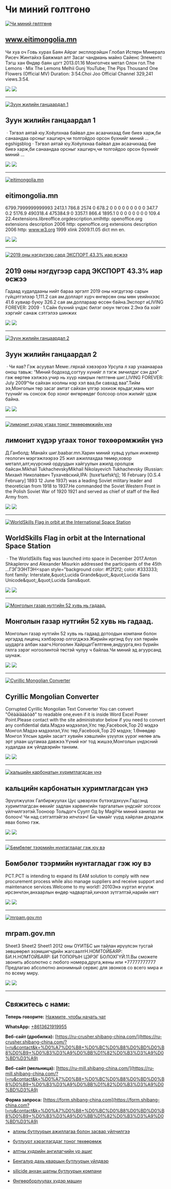 # Чи миний гөлтгөнө

<a href="https://swt.shibang-china.com/?l=ru&img&k=%D0%A7%D0%B8+%D0%BC%D0%B8%D0%BD%D0%B8%D0%B9+%D0%B3%D3%A9%D0%BB%D1%82%D0%B3%D3%A9%D0%BD%D3%A9" target="_blank">![Чи миний гөлтгөнө](http://static.shibang-china.com/all-800x300/329.jpg)</a>

## www.eitimongolia.mn
Чи хуа оч Говь хурах Баян Айраг эксплорэйшн Глобал Истерн Минералз Рисеч Жинтайхэ Баяжмал алт Засаг чандмань майнз Сайенс Элементс Тэгш хан Өндөр баян цогт 2013.01.16 Монголчех метал Олон гол.The Lemons&nbsp;&#0183;&#32;Mix The Lemons Melhii Gunj YouTube; The Pips Thousand One Flowers (Official MV) Duration: 3:54.Choi Joo Official Channel 329,241 views.3:54.


<a href="https://whatsapp.shibangsoft.com/WhatsApp.php" target="_blank" title="WhatsApp">![](http://static.shibang-china.com/icon/whatsapp.png)</a> <a href="https://swt.shibang-china.com/?l=ru&icon&k=%D0%A7%D0%B8+%D0%BC%D0%B8%D0%BD%D0%B8%D0%B9+%D0%B3%D3%A9%D0%BB%D1%82%D0%B3%D3%A9%D0%BD%D3%A9" target="_blank">![](http://static.shibang-china.com/icon/chat-ru.png)</a>

---

<a href="https://swt.shibang-china.com/?l=ru&img&k=%D0%A7%D0%B8+%D0%BC%D0%B8%D0%BD%D0%B8%D0%B9+%D0%B3%D3%A9%D0%BB%D1%82%D0%B3%D3%A9%D0%BD%D3%A9" target="_blank">![Зуун жилийн ганцаардал 1](http://static.shibang-china.com/all-800x300/1148.jpg)</a>

## Зуун жилийн ганцаардал 1
&nbsp;&#0183;&#32; Тэгвэл аятай юу.Хоёулхнаа байвал дэн асаачихаад бие биеэ харж,би санаандаа орсныг хашгирч,чи толгойдоо орсон бүхнийг миний …egshigsblog&nbsp;&#0183;&#32; Тэгвэл аятай юу.Хоёулхнаа байвал дэн асаачихаад бие биеэ харж,би санаандаа орсныг хашгирч,чи толгойдоо орсон бүхнийг миний …


<a href="https://whatsapp.shibangsoft.com/WhatsApp.php" target="_blank" title="WhatsApp">![](http://static.shibang-china.com/icon/whatsapp.png)</a> <a href="https://swt.shibang-china.com/?l=ru&icon&k=%D0%A7%D0%B8+%D0%BC%D0%B8%D0%BD%D0%B8%D0%B9+%D0%B3%D3%A9%D0%BB%D1%82%D0%B3%D3%A9%D0%BD%D3%A9" target="_blank">![](http://static.shibang-china.com/icon/chat-ru.png)</a>

---

<a href="https://swt.shibang-china.com/?l=ru&img&k=%D0%A7%D0%B8+%D0%BC%D0%B8%D0%BD%D0%B8%D0%B9+%D0%B3%D3%A9%D0%BB%D1%82%D0%B3%D3%A9%D0%BD%D3%A9" target="_blank">![eitimongolia.mn](http://static.shibang-china.com/all-800x300/244.jpg)</a>

## eitimongolia.mn
6799.7999999999993 2413.1 786.8 2574 0 678.2 0 0 0 0 0 0 0 0 0 347.7 0.2 5176.9 490318.4 475384.9 0 3357.1 866.4 1895.1 0 0 0 0 0 0 0 0 109.4 22.4extensions.libreoffice.orgdescription.xmlhttp: openoffice.org extensions description 2006 http: openoffice.org extensions description 2006 http: www.w3.org 1999 xlink 2009.11.05 dict mn en.


<a href="https://whatsapp.shibangsoft.com/WhatsApp.php" target="_blank" title="WhatsApp">![](http://static.shibang-china.com/icon/whatsapp.png)</a> <a href="https://swt.shibang-china.com/?l=ru&icon&k=%D0%A7%D0%B8+%D0%BC%D0%B8%D0%BD%D0%B8%D0%B9+%D0%B3%D3%A9%D0%BB%D1%82%D0%B3%D3%A9%D0%BD%D3%A9" target="_blank">![](http://static.shibang-china.com/icon/chat-ru.png)</a>

---

<a href="https://swt.shibang-china.com/?l=ru&img&k=%D0%A7%D0%B8+%D0%BC%D0%B8%D0%BD%D0%B8%D0%B9+%D0%B3%D3%A9%D0%BB%D1%82%D0%B3%D3%A9%D0%BD%D3%A9" target="_blank">![2019 оны нэгдүгээр сард ЭКСПОРТ 43.3% иар өсжээ](http://static.shibang-china.com/all-800x300/1366.jpg)</a>

## 2019 оны нэгдүгээр сард ЭКСПОРТ 43.3% иар өсжээ
Гадаад худалдааны нийт бараа эргэлт 2019 оны нэгдүгээр сарын гүйцэтгэлээр 1,111.2 сая ам.долларт хүрч өнгөрсөн оны мөн үеийнхээс 41.6 хувиар буюу 326.2 сая ам.доллараар өссөн байна.Экспорт иLIVING FOREVER: 2009&nbsp;&#0183;&#32;1.Сайн бүхний үндэс билэг оюун төгсөх 2.Энэ ба хойт хэргийг санаж сэтгэлээ шинжих


<a href="https://whatsapp.shibangsoft.com/WhatsApp.php" target="_blank" title="WhatsApp">![](http://static.shibang-china.com/icon/whatsapp.png)</a> <a href="https://swt.shibang-china.com/?l=ru&icon&k=%D0%A7%D0%B8+%D0%BC%D0%B8%D0%BD%D0%B8%D0%B9+%D0%B3%D3%A9%D0%BB%D1%82%D0%B3%D3%A9%D0%BD%D3%A9" target="_blank">![](http://static.shibang-china.com/icon/chat-ru.png)</a>

---

<a href="https://swt.shibang-china.com/?l=ru&img&k=%D0%A7%D0%B8+%D0%BC%D0%B8%D0%BD%D0%B8%D0%B9+%D0%B3%D3%A9%D0%BB%D1%82%D0%B3%D3%A9%D0%BD%D3%A9" target="_blank">![Зуун жилийн ганцаардал 2](http://static.shibang-china.com/all-800x300/1414.jpg)</a>

## Зуун жилийн ганцаардал 2
&nbsp;&#0183;&#32; Чи яав? Гэж асуувал Меме:.гярхай хэвээрээ Урсула л хар ухаанаараа онош тавьж: “Миний бодоход,согтуу хүнийг л тэгж эмчилдэг сэн дээ” гэж өөртөө хэлжээ.учир нь хүүр намрын гөлтгөнө шиг.LIVING FOREVER: July 2009“Чи сайхан хоолны нэр хэл ваа,би савхад ваа”.Тийм ээ,Монголын төр засаг амтат сайхан үлгэр зохиож ярьдаг,мань мэт түүнийг нь сонсож бор хоног өнгөрөөдөг болсоор олон жилийг үдэж байна.


<a href="https://whatsapp.shibangsoft.com/WhatsApp.php" target="_blank" title="WhatsApp">![](http://static.shibang-china.com/icon/whatsapp.png)</a> <a href="https://swt.shibang-china.com/?l=ru&icon&k=%D0%A7%D0%B8+%D0%BC%D0%B8%D0%BD%D0%B8%D0%B9+%D0%B3%D3%A9%D0%BB%D1%82%D0%B3%D3%A9%D0%BD%D3%A9" target="_blank">![](http://static.shibang-china.com/icon/chat-ru.png)</a>

---

<a href="https://swt.shibang-china.com/?l=ru&img&k=%D0%A7%D0%B8+%D0%BC%D0%B8%D0%BD%D0%B8%D0%B9+%D0%B3%D3%A9%D0%BB%D1%82%D0%B3%D3%A9%D0%BD%D3%A9" target="_blank">![лимонит хүдэр угаах тоног төхөөрөмжийн үнэ](http://static.shibang-china.com/all-800x300/973.jpg)</a>

## лимонит хүдэр угаах тоног төхөөрөмжийн үнэ
Д.Ганболд: Манайх шиг.baabar.mn.Харин миний хувьд уулын инженер геологич мэргэжлээрээ 25 жил ажиллахдаа төмөр,ховор металл,алт,нүүрсний ордуудын хайгуулын ажилд оролцож байсан.Mikhail TukhachevskyMikhail Nikolayevich Tukhachevsky (Russian: Михаи́л Никола́евич Тухаче́вский,IPA: [tʊxɐˈtɕefskʲɪj]; 16 February [O.S.4 February] 1893 12 June 1937) was a leading Soviet military leader and theoretician from 1918 to 1937.He commanded the Soviet Western Front in the Polish Soviet War of 1920 1921 and served as chief of staff of the Red Army from.


<a href="https://whatsapp.shibangsoft.com/WhatsApp.php" target="_blank" title="WhatsApp">![](http://static.shibang-china.com/icon/whatsapp.png)</a> <a href="https://swt.shibang-china.com/?l=ru&icon&k=%D0%A7%D0%B8+%D0%BC%D0%B8%D0%BD%D0%B8%D0%B9+%D0%B3%D3%A9%D0%BB%D1%82%D0%B3%D3%A9%D0%BD%D3%A9" target="_blank">![](http://static.shibang-china.com/icon/chat-ru.png)</a>

---

<a href="https://swt.shibang-china.com/?l=ru&img&k=%D0%A7%D0%B8+%D0%BC%D0%B8%D0%BD%D0%B8%D0%B9+%D0%B3%D3%A9%D0%BB%D1%82%D0%B3%D3%A9%D0%BD%D3%A9" target="_blank">![WorldSkills Flag in orbit at the International Space Station](http://static.shibang-china.com/all-800x300/1043.jpg)</a>

## WorldSkills Flag in orbit at the International Space Station
&nbsp;&#0183;&#32;The WorldSkills flag was launched into space in December 2017.Anton Shkaplerov and Alexander Misurkin addressed the participants of the 45th …ГЭГЭЭНТЭН&lt;span style=&quot;background color: #f2f2f2; color: #333333; font family: Interstate,&amp;quot;Lucida Grande&amp;quot;,&amp;quot;Lucida Sans Unicode&amp;quot;,&amp;quot;Lucida Sans&amp;quot.


<a href="https://whatsapp.shibangsoft.com/WhatsApp.php" target="_blank" title="WhatsApp">![](http://static.shibang-china.com/icon/whatsapp.png)</a> <a href="https://swt.shibang-china.com/?l=ru&icon&k=%D0%A7%D0%B8+%D0%BC%D0%B8%D0%BD%D0%B8%D0%B9+%D0%B3%D3%A9%D0%BB%D1%82%D0%B3%D3%A9%D0%BD%D3%A9" target="_blank">![](http://static.shibang-china.com/icon/chat-ru.png)</a>

---

<a href="https://swt.shibang-china.com/?l=ru&img&k=%D0%A7%D0%B8+%D0%BC%D0%B8%D0%BD%D0%B8%D0%B9+%D0%B3%D3%A9%D0%BB%D1%82%D0%B3%D3%A9%D0%BD%D3%A9" target="_blank">![Монголын газар нутгийн 52 хувь нь гадаад.](http://static.shibang-china.com/all-800x300/45.jpg)</a>

## Монголын газар нутгийн 52 хувь нь гадаад.
Монголын газар нутгийн 52 хувь нь гадаад дотоодын компани болон иргэдэд лиценц хэлбэрээр олгогджээ.Жирийн иргэнд бүү хэл төрийн шударга албан хаагч.Ногоолин ХайрцагГөлтгөнө,андуурга,янз бүрийн гялга зэрэг ногоолинтой төстэй чулуу ч байлаа.Чи миний эд агуурсанд шунаж.


<a href="https://whatsapp.shibangsoft.com/WhatsApp.php" target="_blank" title="WhatsApp">![](http://static.shibang-china.com/icon/whatsapp.png)</a> <a href="https://swt.shibang-china.com/?l=ru&icon&k=%D0%A7%D0%B8+%D0%BC%D0%B8%D0%BD%D0%B8%D0%B9+%D0%B3%D3%A9%D0%BB%D1%82%D0%B3%D3%A9%D0%BD%D3%A9" target="_blank">![](http://static.shibang-china.com/icon/chat-ru.png)</a>

---

<a href="https://swt.shibang-china.com/?l=ru&img&k=%D0%A7%D0%B8+%D0%BC%D0%B8%D0%BD%D0%B8%D0%B9+%D0%B3%D3%A9%D0%BB%D1%82%D0%B3%D3%A9%D0%BD%D3%A9" target="_blank">![Cyrillic Mongolian Converter](http://static.shibang-china.com/all-800x300/373.jpg)</a>

## Cyrillic Mongolian Converter
Corrupted Cyrillic Mongolian Text Converter You can convert &quot;&#211;&#235;&#224;&#224;&#237;&#225;&#224;&#224;&#242;&#224;&#240;&quot; to readable one,even if it is inside Word Excel Power Point.Please contact with the site administrator below if you need to convert any confidential data.Мэдээ мэдээлэл,Улс төр,Facebook,Top 20 мэдээ Монгол.Мэдээ мэдээлэл,Улс төр,Facebook,Top 20 мэдээ; 1.Өнөөдөр Монгол Улсын эдийн засагт хувийн хэвшлийн үзүүлэх үүрэг нөлөө аль эрт улаан шугамаа давжээ.Үүний нэг тод жишээ,Монголын үндэсний худалдаа аж үйлдвэрийн танхим.


<a href="https://whatsapp.shibangsoft.com/WhatsApp.php" target="_blank" title="WhatsApp">![](http://static.shibang-china.com/icon/whatsapp.png)</a> <a href="https://swt.shibang-china.com/?l=ru&icon&k=%D0%A7%D0%B8+%D0%BC%D0%B8%D0%BD%D0%B8%D0%B9+%D0%B3%D3%A9%D0%BB%D1%82%D0%B3%D3%A9%D0%BD%D3%A9" target="_blank">![](http://static.shibang-china.com/icon/chat-ru.png)</a>

---

<a href="https://swt.shibang-china.com/?l=ru&img&k=%D0%A7%D0%B8+%D0%BC%D0%B8%D0%BD%D0%B8%D0%B9+%D0%B3%D3%A9%D0%BB%D1%82%D0%B3%D3%A9%D0%BD%D3%A9" target="_blank">![кальцийн карбонатын хуримтлагдсан үнэ](http://static.shibang-china.com/all-800x300/120.jpg)</a>

## кальцийн карбонатын хуримтлагдсан үнэ
Эрүүлжүүлэх Галбиржуулах Цус цэвэрлэх бүтээгдэхүүн.Гэдсэнд хуримтлагдсан өөхийг задлан харвингийн таргалатын үндсийг зогсоох үйлчилгээтэй.Тооноор Тольдогч Суулт Од by MagiiЧи миний ханилах эм болооч! Чи над сэтгэлтэйгээ илчлээч! Би чамайг үүрд хайрлан дээдэлж явах болно гэж.


<a href="https://whatsapp.shibangsoft.com/WhatsApp.php" target="_blank" title="WhatsApp">![](http://static.shibang-china.com/icon/whatsapp.png)</a> <a href="https://swt.shibang-china.com/?l=ru&icon&k=%D0%A7%D0%B8+%D0%BC%D0%B8%D0%BD%D0%B8%D0%B9+%D0%B3%D3%A9%D0%BB%D1%82%D0%B3%D3%A9%D0%BD%D3%A9" target="_blank">![](http://static.shibang-china.com/icon/chat-ru.png)</a>

---

<a href="https://swt.shibang-china.com/?l=ru&img&k=%D0%A7%D0%B8+%D0%BC%D0%B8%D0%BD%D0%B8%D0%B9+%D0%B3%D3%A9%D0%BB%D1%82%D0%B3%D3%A9%D0%BD%D3%A9" target="_blank">![Бөмбөлөг тээрмийн нунтагладаг гэж юу вэ](http://static.shibang-china.com/all-800x300/69.jpg)</a>

## Бөмбөлөг тээрмийн нунтагладаг гэж юу вэ
PCT.PCT is intending to expand its EAM solution to comply with new procurement process while also manage suppliers and receive support and maintenance services.Welcome to my world!: 2010Энэ хүртэл өгүүлж ирсэнчлэн,анхаарлын өндөр чадвартай,хичээл зүтгэлтэй,нарийн нягт


<a href="https://whatsapp.shibangsoft.com/WhatsApp.php" target="_blank" title="WhatsApp">![](http://static.shibang-china.com/icon/whatsapp.png)</a> <a href="https://swt.shibang-china.com/?l=ru&icon&k=%D0%A7%D0%B8+%D0%BC%D0%B8%D0%BD%D0%B8%D0%B9+%D0%B3%D3%A9%D0%BB%D1%82%D0%B3%D3%A9%D0%BD%D3%A9" target="_blank">![](http://static.shibang-china.com/icon/chat-ru.png)</a>

---

<a href="https://swt.shibang-china.com/?l=ru&img&k=%D0%A7%D0%B8+%D0%BC%D0%B8%D0%BD%D0%B8%D0%B9+%D0%B3%D3%A9%D0%BB%D1%82%D0%B3%D3%A9%D0%BD%D3%A9" target="_blank">![mrpam.gov.mn](http://static.shibang-china.com/all-800x300/585.jpg)</a>

## mrpam.gov.mn
Sheet3 Sheet2 Sheet1 2012 оны ОҮИТБС ын тайлан ирүүлсэн тусгай зөвшөөрөл эзэмшигчдийн жагсаалтН.НОМТОЙБАЯР: БИ.Н.НОМТОЙБАЯР: БИ ТОПОРЫН ЦЭРЭГ БОЛОХГҮЙ.11.Вы сможете звонить абсолютно с любого номера,друга,жены или +77777777777 Предлагаю абсолютно анонимный сервис для звонков со всего мира и по всему миру.


<a href="https://whatsapp.shibangsoft.com/WhatsApp.php" target="_blank" title="WhatsApp">![](http://static.shibang-china.com/icon/whatsapp.png)</a> <a href="https://swt.shibang-china.com/?l=ru&icon&k=%D0%A7%D0%B8+%D0%BC%D0%B8%D0%BD%D0%B8%D0%B9+%D0%B3%D3%A9%D0%BB%D1%82%D0%B3%D3%A9%D0%BD%D3%A9" target="_blank">![](http://static.shibang-china.com/icon/chat-ru.png)</a>

---
## Свяжитесь с нами:

**Теперь говорите:** [Нажмите, чтобы начать чат](https://swt.shibang-china.com?l=ru&contact&k=%D0%A7%D0%B8+%D0%BC%D0%B8%D0%BD%D0%B8%D0%B9+%D0%B3%D3%A9%D0%BB%D1%82%D0%B3%D3%A9%D0%BD%D3%A9)

**WhatsApp:**  [+8613621919955](https://whatsapp.shibangsoft.com/WhatsApp.php)

**Веб-сайт (дробилка):** [https://ru-crusher.shibang-china.com/](https://ru-crusher.shibang-china.com/?l=ru&contact&k=%D0%A7%D0%B8+%D0%BC%D0%B8%D0%BD%D0%B8%D0%B9+%D0%B3%D3%A9%D0%BB%D1%82%D0%B3%D3%A9%D0%BD%D3%A9)

**Веб-сайт (мельница):** [https://ru-mill.shibang-china.com/](https://ru-mill.shibang-china.com/?l=ru&contact&k=%D0%A7%D0%B8+%D0%BC%D0%B8%D0%BD%D0%B8%D0%B9+%D0%B3%D3%A9%D0%BB%D1%82%D0%B3%D3%A9%D0%BD%D3%A9)

**Форма запроса:** [https://form.shibang-china.com](https://form.shibang-china.com?l=ru&contact&k=%D0%A7%D0%B8+%D0%BC%D0%B8%D0%BD%D0%B8%D0%B9+%D0%B3%D3%A9%D0%BB%D1%82%D0%B3%D3%A9%D0%BD%D3%A9)

* [алхны бутлуурын ажиллагаа болон засвар үйлчилгээ](../127/%D0%B0%D0%BB%D1%85%D0%BD%D1%8B%20%D0%B1%D1%83%D1%82%D0%BB%D1%83%D1%83%D1%80%D1%8B%D0%BD%20%D0%B0%D0%B6%D0%B8%D0%BB%D0%BB%D0%B0%D0%B3%D0%B0%D0%B0%20%D0%B1%D0%BE%D0%BB%D0%BE%D0%BD%20%D0%B7%D0%B0%D1%81%D0%B2%D0%B0%D1%80%20%D2%AF%D0%B9%D0%BB%D1%87%D0%B8%D0%BB%D0%B3%D1%8D%D1%8D.md)

* [бутлуурт хэрэглэгддэг тоног төхөөрөмж](../130/%D0%B1%D1%83%D1%82%D0%BB%D1%83%D1%83%D1%80%D1%82%20%D1%85%D1%8D%D1%80%D1%8D%D0%B3%D0%BB%D1%8D%D0%B3%D0%B4%D0%B4%D1%8D%D0%B3%20%D1%82%D0%BE%D0%BD%D0%BE%D0%B3%20%D1%82%D3%A9%D1%85%D3%A9%D3%A9%D1%80%D3%A9%D0%BC%D0%B6.md)

* [алтны хүдрийн ангилагчийн үр ашиг](../127/%D0%B0%D0%BB%D1%82%D0%BD%D1%8B%20%D1%85%D2%AF%D0%B4%D1%80%D0%B8%D0%B9%D0%BD%20%D0%B0%D0%BD%D0%B3%D0%B8%D0%BB%D0%B0%D0%B3%D1%87%D0%B8%D0%B9%D0%BD%20%D2%AF%D1%80%20%D0%B0%D1%88%D0%B8%D0%B3.md)

* [Бенгалур дахь кварцын бутлуурын үйлдвэр](../129/%D0%91%D0%B5%D0%BD%D0%B3%D0%B0%D0%BB%D1%83%D1%80%20%D0%B4%D0%B0%D1%85%D1%8C%20%D0%BA%D0%B2%D0%B0%D1%80%D1%86%D1%8B%D0%BD%20%D0%B1%D1%83%D1%82%D0%BB%D1%83%D1%83%D1%80%D1%8B%D0%BD%20%D2%AF%D0%B9%D0%BB%D0%B4%D0%B2%D1%8D%D1%80.md)

* [silicide анхан шатны бутлуурын компани](../128/silicide%20%D0%B0%D0%BD%D1%85%D0%B0%D0%BD%20%D1%88%D0%B0%D1%82%D0%BD%D1%8B%20%D0%B1%D1%83%D1%82%D0%BB%D1%83%D1%83%D1%80%D1%8B%D0%BD%20%D0%BA%D0%BE%D0%BC%D0%BF%D0%B0%D0%BD%D0%B8.md)

* [Өнгөөр ​​борлуулах хүдэр машин](../130/%D3%A8%D0%BD%D0%B3%D3%A9%D3%A9%D1%80%20%E2%80%8B%E2%80%8B%D0%B1%D0%BE%D1%80%D0%BB%D1%83%D1%83%D0%BB%D0%B0%D1%85%20%D1%85%D2%AF%D0%B4%D1%8D%D1%80%20%D0%BC%D0%B0%D1%88%D0%B8%D0%BD.md)